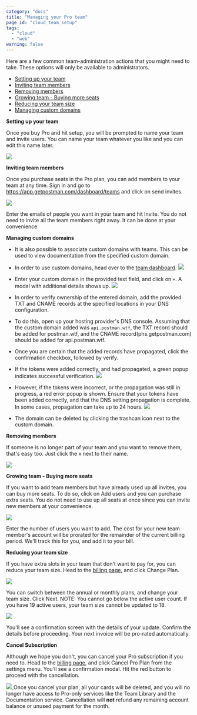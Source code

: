 ```yaml
---
category: "docs"
title: "Managing your Pro team"
page_id: "cloud_team_setup"
tags: 
  - "cloud"
  - "web"
warning: false
---
```


Here are a few common team-administration actions that you might need to take. These options will only be available to administrators.

* [Setting up your team][0]
* [Inviting team members][1]
* [Removing members][2]
* [Growing team - Buying more seats][3]
* [Reducing your team size][4]
* [Managing custom domains][13]

**Setting up your team**

Once you buy Pro and hit setup, you will be prompted to name your team and invite users. You can name your team whatever you like and you can edit this name later.

[![](https://www.getpostman.com/img/v1/docs/cloud_team_setup/cloud_team_setup_1.png)
][5]
  

**Inviting team members**

Once you purchase seats in the Pro plan, you can add members to your team at any time. 
Sign in and go to https://app.getpostman.com/dashboard/teams and click on send invites.

[![](https://www.getpostman.com/img/v1/docs/cloud_team_setup/cloud_team_setup_2.png)
][6]

Enter the emails of people you want in your team and hit Invite. You do not need to invite all the team members right away. It can be done at your convenience.
  
**Managing custom domains**

* It is also possible to associate custom domains with teams. This can be used to view documentation from the specified custom domain.

* In order to use custom domains, head over to the [team dashboard][13].
[![](https://static.getpostman.com/postman-docs/1c2518a3-945d-47d7-836e-cd6df63becc3.png)][14]

* Enter your custom domain in the provided text field, and click on `+`. A modal with additional details shows up.
[![](https://static.getpostman.com/postman-docs/156fa7c6-78cd-4009-8cdd-40f073553ac7.png)][15]

* In order to verify ownership of the entered domain, add the provided TXT and CNAME records at the specified locations in your DNS configuration.

* To do this, open up your hosting provider's DNS console. Assuming that the custom domain added was `api.postman.wtf`,
the TXT record should be added for postman.wtf, and the CNAME record(phs.getpostman.com) should be added for api.postman.wtf.

* Once you are certain that the added records have propagated, click the confirmation checkbox, followed by verify.

* If the tokens were added correctly, and had propagated, a green popup indicates successful verification.
[![](https://static.getpostman.com/postman-docs/b3a7659a-a3b3-488c-97d8-cff43297d7df.png)][16]

* However, if the tokens were incorrect, or the propagation was still in progress, a red error popup is shown. Ensure that your tokens have been added correctly, and that the DNS setting propagation is complete. In some cases, propagation can take up to 24 hours.
[![](https://static.getpostman.com/postman-docs/6aedab23-5aac-47db-9acf-fa8d9d52b172.png)][17]

* The domain can be deleted by clicking the trashcan icon next to the custom domain.


**Removing members**

If someone is no longer part of your team and you want to remove them, that's easy too. Just click the x next to their name.

[![](https://www.getpostman.com/img/v1/docs/cloud_team_setup/cloud_team_setup_3.png)
][7]
  

**Growing team - Buying more seats**

If you want to add team members but have already used up all invites, you can buy more seats. To do so, click on Add users and you can purchase extra seats. You do not need to use up all seats at once since you can invite new members at your convenience. 

[![](https://www.getpostman.com/img/v1/docs/cloud_team_setup/cloud_team_setup_5.png)
][8]

Enter the number of users you want to add. The cost for your new team member's account will be prorated for the remainder of the current billing period. We'll track this for you, and add it to your bill.
  

**Reducing your team size**

If you have extra slots in your team that don't want to pay for, you can reduce your team size. Head to the [billing page][9], and click Change Plan.

[![](https://www.getpostman.com/img/v1/docs/cloud_team_setup/cloud_team_setup_6.png)
][10]

You can switch between the annual or monthly plans, and change your team size. Click Next. NOTE: You cannot go below the active user count. If you have 19 active users, your team size cannot be updated to 18\.

[![](https://www.getpostman.com/img/v1/docs/cloud_team_setup/cloud_team_setup_7.png)
][11]

You'll see a confirmation screen with the details of your update. Confirm the details before proceeding. Your next invoice will be pro-rated automatically.
  

**Cancel Subscription**

Although we hope you don't, you can cancel your Pro subscription if you need to. Head to the [billing page][9], and click Cancel Pro Plan from the settings menu. You'll see a confirmation modal. Hit the red button to proceed with the cancellation.

[![](https://www.getpostman.com/img/v1/docs/cloud_team_setup/cloud_team_setup_8.png)
][12]
Once you cancel your plan, all your cards will be deleted, and you will no longer have access to Pro-only services like the Team Library and the Documentation service. Cancellation will **not** refund any remaining account balance or unused payment for the month.


[0]: https://www.getpostman.com/#setting-up
[1]: https://www.getpostman.com/#inviting
[2]: https://www.getpostman.com/#uninviting
[3]: https://www.getpostman.com/#adding-seats
[4]: https://www.getpostman.com/#removing-seats
[5]: https://www.getpostman.com/img/v1/docs/cloud_team_setup/cloud_team_setup_1.png
[6]: https://www.getpostman.com/.../img/v1/docs/cloud_team_setup/cloud_team_setup_2.png
[7]: https://www.getpostman.com/img/v1/docs/cloud_team_setup/cloud_team_setup_3.png
[8]: https://www.getpostman.com/img/v1/docs/cloud_team_setup/cloud_team_setup_5.png
[9]: https://app.getpostman.com/pay/billing
[10]: https://www.getpostman.com/img/v1/docs/cloud_team_setup/cloud_team_setup_6.png
[11]: https://www.getpostman.com/img/v1/docs/cloud_team_setup/cloud_team_setup_7.png
[12]: https://www.getpostman.com/img/v1/docs/cloud_team_setup/cloud_team_setup_8.png
[13]: https://app.getpostman.com/dashboard/teams/edit
[14]: https://static.getpostman.com/postman-docs/1c2518a3-945d-47d7-836e-cd6df63becc3.png
[15]: https://static.getpostman.com/postman-docs/156fa7c6-78cd-4009-8cdd-40f073553ac7.png
[16]: https://static.getpostman.com/postman-docs/b3a7659a-a3b3-488c-97d8-cff43297d7df.png
[17]: https://static.getpostman.com/postman-docs/6aedab23-5aac-47db-9acf-fa8d9d52b172.png
